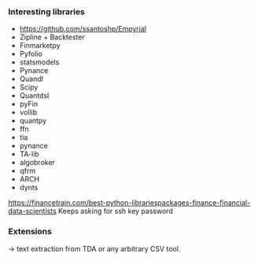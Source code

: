 
### Interesting libraries
* https://github.com/ssantoshp/Empyrial
* Zipline + Backtester
* Finmarketpy
* Pyfolio
* statsmodels
* Pynance
* Quandl
* Scipy
* Quantdsl
* pyFin
* vollib
* quantpy
* ffn
* tia
* pynance
* TA-lib
* algobroker
* qfrm
* ARCH
* dynts


https://financetrain.com/best-python-librariespackages-finance-financial-data-scientists
Keeps asking for ssh key password

### Extensions

-> text extraction from TDA or any arbitrary CSV tool.
